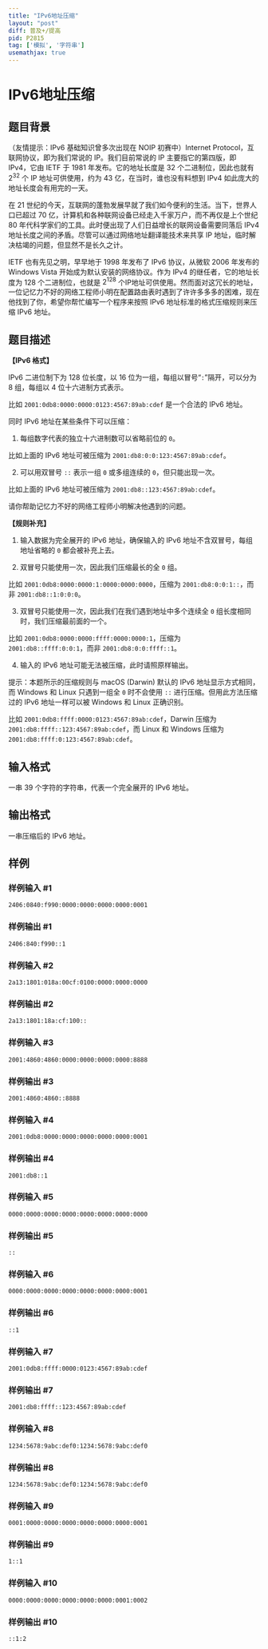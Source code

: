 ```yaml
---
title: "IPv6地址压缩"
layout: "post"
diff: 普及+/提高
pid: P2815
tag: ['模拟', '字符串']
usemathjax: true
---
```


# IPv6地址压缩
## 题目背景

（友情提示：IPv6 基础知识曾多次出现在 NOIP 初赛中）Internet Protocol，互联网协议，即为我们常说的 IP。我们目前常说的 IP 主要指它的第四版，即 IPv4，它由 IETF 于 1981 年发布。它的地址长度是 $32$ 个二进制位，因此也就有 $2^{32}$ 个 IP 地址可供使用，约为 $43$ 亿，在当时，谁也没有料想到 IPv4 如此庞大的地址长度会有用完的一天。

在 21 世纪的今天，互联网的蓬勃发展早就了我们如今便利的生活。当下，世界人口已超过 70 亿，计算机和各种联网设备已经走入千家万户，而不再仅是上个世纪 80 年代科学家们的工具。此时便出现了人们日益增长的联网设备需要同落后 IPv4 地址长度之间的矛盾。尽管可以通过网络地址翻译能技术来共享 IP 地址，临时解决枯竭的问题，但显然不是长久之计。

IETF 也有先见之明，早早地于 1998 年发布了 IPv6 协议，从微软 2006 年发布的 Windows Vista 开始成为默认安装的网络协议。作为 IPv4 的继任者，它的地址长度为 $128$ 个二进制位，也就是 $2^{128}$ 个IP地址可供使用。然而面对这冗长的地址，一位记忆力不好的网络工程师小明在配置路由表时遇到了许许多多多的困难，现在他找到了你，希望你帮忙编写一个程序来按照 IPv6 地址标准的格式压缩规则来压缩 IPv6 地址。
## 题目描述

**【IPv6 格式】**

IPv6 二进位制下为 $128$ 位长度，以 $16$ 位为一组，每组以冒号“`:`”隔开，可以分为 $8$ 组，每组以 $4$ 位十六进制方式表示。

比如 `2001:0db8:0000:0000:0123:4567:89ab:cdef` 是一个合法的 IPv6 地址。

同时 IPv6 地址在某些条件下可以压缩：

1. 每组数字代表的独立十六进制数可以省略前位的 `0`。

比如上面的 IPv6 地址可被压缩为 `2001:db8:0:0:123:4567:89ab:cdef`。

2. 可以用双冒号 `::` 表示一组 `0` 或多组连续的 `0`，但只能出现一次。

比如上面的 IPv6 地址可被压缩为 `2001:db8::123:4567:89ab:cdef`。

请你帮助记忆力不好的网络工程师小明解决他遇到的问题。

**【规则补充】**

1. 输入数据为完全展开的 IPv6 地址，确保输入的 IPv6 地址不含双冒号，每组地址省略的 `0` 都会被补充上去。

2. 双冒号只能使用一次，因此我们压缩最长的全 `0` 组。

比如 `2001:0db8:0000:0000:1:0000:0000:0000`，压缩为 `2001:db8:0:0:1::`，而非 `2001:db8::1:0:0:0`。

3. 双冒号只能使用一次，因此我们在我们遇到地址中多个连续全 `0` 组长度相同时，我们压缩最前面的一个。

比如 `2001:0db8:0000:0000:ffff:0000:0000:1`，压缩为 `2001:db8::ffff:0:0:1`，而非 `2001:db8:0:0:ffff::1`。

4. 输入的 IPv6 地址可能无法被压缩，此时请照原样输出。

提示：本题所示的压缩规则与 macOS (Darwin) 默认的 IPv6 地址显示方式相同，而 Windows 和 Linux 只遇到一组全 `0` 时不会使用 `::` 进行压缩。但用此方法压缩过的 IPv6 地址一样可以被 Windows 和 Linux 正确识别。

比如 `2001:0db8:ffff:0000:0123:4567:89ab:cdef`，Darwin 压缩为 `2001:db8:ffff::123:4567:89ab:cdef`，而 Linux 和 Windows 压缩为 `2001:db8:ffff:0:123:4567:89ab:cdef`。
## 输入格式

一串 $39$ 个字符的字符串，代表一个完全展开的 IPv6 地址。
## 输出格式

一串压缩后的 IPv6 地址。
## 样例

### 样例输入 #1
```
2406:0840:f990:0000:0000:0000:0000:0001
```
### 样例输出 #1
```
2406:840:f990::1
```
### 样例输入 #2
```
2a13:1801:018a:00cf:0100:0000:0000:0000
```
### 样例输出 #2
```
2a13:1801:18a:cf:100::
```
### 样例输入 #3
```
2001:4860:4860:0000:0000:0000:0000:8888
```
### 样例输出 #3
```
2001:4860:4860::8888
```
### 样例输入 #4
```
2001:0db8:0000:0000:0000:0000:0000:0001
```
### 样例输出 #4
```
2001:db8::1
```
### 样例输入 #5
```
0000:0000:0000:0000:0000:0000:0000:0000
```
### 样例输出 #5
```
::
```
### 样例输入 #6
```
0000:0000:0000:0000:0000:0000:0000:0001
```
### 样例输出 #6
```
::1
```
### 样例输入 #7
```
2001:0db8:ffff:0000:0123:4567:89ab:cdef
```
### 样例输出 #7
```
2001:db8:ffff::123:4567:89ab:cdef
```
### 样例输入 #8
```
1234:5678:9abc:def0:1234:5678:9abc:def0
```
### 样例输出 #8
```
1234:5678:9abc:def0:1234:5678:9abc:def0
```
### 样例输入 #9
```
0001:0000:0000:0000:0000:0000:0000:0001
```
### 样例输出 #9
```
1::1
```
### 样例输入 #10
```
0000:0000:0000:0000:0000:0000:0001:0002
```
### 样例输出 #10
```
::1:2
```
